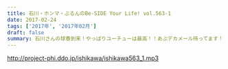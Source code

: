 ```yaml
---
title: 石川・ホンマ・ぶるんのBe-SIDE Your Life! vol.563-1
date: 2017-02-24
tags: ['2017年', '2017年02月']
draft: false
summary: 石川さんの球春到来！やっぱりユーチューは最高！！あぶデカメール待ってます！SAITO
---
```


http://project-phi.ddo.jp/ishikawa/ishikawa563_1.mp3
